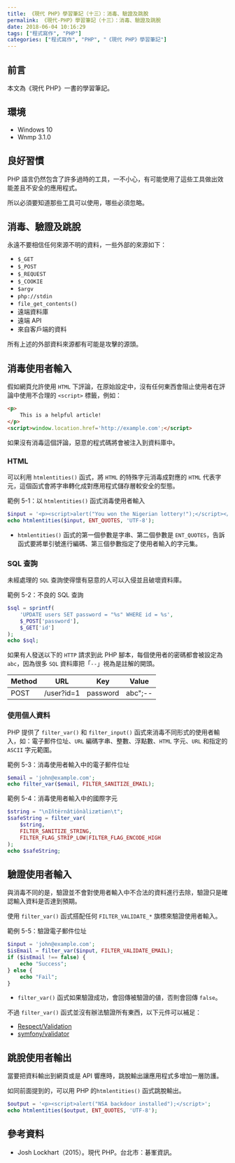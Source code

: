 ```yaml
---
title: 《現代 PHP》學習筆記（十三）：消毒、驗證及跳脫
permalink: 《現代-PHP》學習筆記（十三）：消毒、驗證及跳脫
date: 2018-06-04 10:16:29
tags: ["程式寫作", "PHP"]
categories: ["程式寫作", "PHP", "《現代 PHP》學習筆記"]
---
```


## 前言

本文為《現代 PHP》一書的學習筆記。

## 環境

- Windows 10
- Wnmp 3.1.0

## 良好習慣

PHP 語言仍然包含了許多過時的工具，一不小心，有可能使用了這些工具做出效能差且不安全的應用程式。

所以必須要知道那些工具可以使用，哪些必須忽略。

## 消毒、驗證及跳脫

永遠不要相信任何來源不明的資料，一些外部的來源如下：

- `$_GET`
- `$_POST`
- `$_REQUEST`
- `$_COOKIE`
- `$argv`
- `php://stdin`
- `file_get_contents()`
- 遠端資料庫
- 遠端 API
- 來自客戶端的資料

所有上述的外部資料來源都有可能是攻擊的源頭。

## 消毒使用者輸入

假如網頁允許使用 `HTML` 下評論，在原始設定中，沒有任何東西會阻止使用者在評論中使用不合理的 `<script>` 標籤，例如：

```HTML
<p>
    This is a helpful article!
</p>
<script>window.location.href='http://example.com';</script>
```

如果沒有消毒這個評論，惡意的程式碼將會被注入到資料庫中。

### HTML

可以利用 `htmlentities()` 函式，將 `HTML` 的特殊字元消毒成對應的 `HTML` 代表字元，這個函式會將字串轉化成對應用程式儲存層較安全的型態。

範例 5-1：以 `htmlentities()` 函式消毒使用者輸入

```PHP
$input = '<p><script>alert("You won the Nigerian lottery!");</script></p>';
echo htmlentities($input, ENT_QUOTES, 'UTF-8');
```

- `htmlentities()` 函式的第一個參數是字串、第二個參數是 `ENT_QUOTES`，告訴函式要將單引號進行編碼、第三個參數指定了使用者輸入的字元集。

### SQL 查詢

未經處理的 `SQL` 查詢使得懷有惡意的人可以入侵並且破壞資料庫。

範例 5-2：不良的 SQL 查詢

```PHP
$sql = sprintf(
    'UPDATE users SET password = "%s" WHERE id = %s',
    $_POST['password'],
    $_GET['id']
);
echo $sql;
```

如果有人發送以下的 `HTTP` 請求到此 PHP 腳本，每個使用者的密碼都會被設定為 `abc`，因為很多 `SQL` 資料庫把「`--`」視為是註解的開頭。

| Method | URL        | Key      | Value   |
| ------ | ---------- | -------- | ------- |
| POST   | /user?id=1 | password | abc";-- |

### 使用個人資料

PHP 提供了 `filter_var()` 和 `filter_input()` 函式來消毒不同形式的使用者輸入，如：電子郵件位址、`URL` 編碼字串、整數、浮點數、`HTML` 字元、`URL` 和指定的 `ASCII` 字元範圍。

範例 5-3：消毒使用者輸入中的電子郵件位址

```PHP
$email = 'john@example.com';
echo filter_var($email, FILTER_SANITIZE_EMAIL);
```

範例 5-4：消毒使用者輸入中的國際字元

```PHP
$string = "\nIñtërnâtiônàlizætiøn\t";
$safeString = filter_var(
    $string,
    FILTER_SANITIZE_STRING,
    FILTER_FLAG_STRIP_LOW|FILTER_FLAG_ENCODE_HIGH
);
echo $safeString;
```

## 驗證使用者輸入

與消毒不同的是，驗證並不會對使用者輸入中不合法的資料進行去除，驗證只是確認輸入資料是否達到預期。

使用 `filter_var()` 函式搭配任何 `FILTER_VALIDATE_*` 旗標來驗證使用者輸入。

範例 5-5：驗證電子郵件位址

```PHP
$input = 'john@example.com';
$isEmail = filter_var($input, FILTER_VALIDATE_EMAIL);
if ($isEmail !== false) {
    echo "Success";
} else {
    echo "Fail";
}
```

- `filter_var()` 函式如果驗證成功，會回傳被驗證的値，否則會回傳 `false`。

不過 `filter_var()` 函式並沒有辦法驗證所有東西，以下元件可以補足：

- [Respect/Validation](https://github.com/Respect/Validation)
- [symfony/validator](https://github.com/symfony/validator)

## 跳脫使用者輸出

當要把資料輸出到網頁或是 API 響應時，跳脫輸出讓應用程式多增加一層防護。

如同前面提到的，可以用 PHP 的`htmlentities()` 函式跳脫輸出。

```PHP
$output = '<p><script>alert("NSA backdoor installed");</script>';
echo htmlentities($output, ENT_QUOTES, 'UTF-8');
```

## 參考資料

- Josh Lockhart（2015）。現代 PHP。台北市：碁峯資訊。
